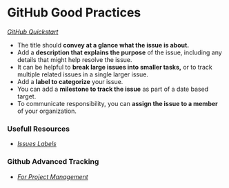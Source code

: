 # GitHub Good Practices
_[GitHub Quickstart](https://docs.github.com/en/issues/tracking-your-work-with-issues/quickstart)_
- The title should **convey at a glance what the issue is about.**
- Add a **description that explains the purpose** of the issue, including any details that might help resolve the issue.
- It can be helpful to **break large issues into smaller tasks,** or to track multiple related issues in a single larger issue.
- Add a **label to categorize** your issue.
- You can add a **milestone to track the issue** as part of a date based target.
- To communicate responsibility, you can **assign the issue to a member** of your organization.

### Usefull Resources
- _[Issues Labels](https://github.com/freeCodeCamp/freeCodeCamp/labels)_
### Github Advanced Tracking
- _[For Project Management](https://vmois.dev/how-to-use-github-projects-effectively/)_
